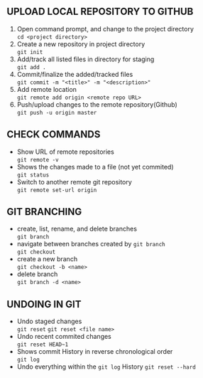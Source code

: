 ## UPLOAD LOCAL REPOSITORY TO GITHUB
1. Open command prompt, and change to the project directory<br/>
	```cd <project directory>```
2. Create a new repository in project directory<br/> 
	```git init```
3. Add/track all listed files in directory for staging<br/> 
	```git add .```
4. Commit/finalize the added/tracked files<br/>
	```git commit -m "<title>" -m "<description>"```
5. Add remote location<br/>
	```git remote add origin <remote repo URL>```
6. Push/upload changes to the remote repository(Github)<br/>
	```git push -u origin master```

## CHECK COMMANDS
* Show URL of remote repositories<br/>
	```git remote -v```
* Shows the changes made to a file (not yet commited)<br/>
	```git status```
* Switch to another remote git repository<br/>
	```git remote set-url origin```

## GIT BRANCHING
* create, list, rename, and delete branches<br/>
    ```git branch```
* navigate between branches created by ```git branch```<br/>
    ```git checkout```
* create a new branch<br/>
    ```git checkout -b <name>```
* delete branch<br/>
    ```git branch -d <name>```

## UNDOING IN GIT
* Undo staged changes</br>
    ```git reset```
    ```git reset <file name> ```
* Undo recent commited changes</br>
    ```git reset HEAD~1```
* Shows commit History in reverse chronological order</br>
    ```git log```
* Undo everything within the `git log` History
    ```git reset --hard```
 
 

